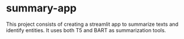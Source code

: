 # summary-app
This project consists of creating a streamlit app to summarize texts and identify entities. It uses both T5 and BART as summarization tools.
